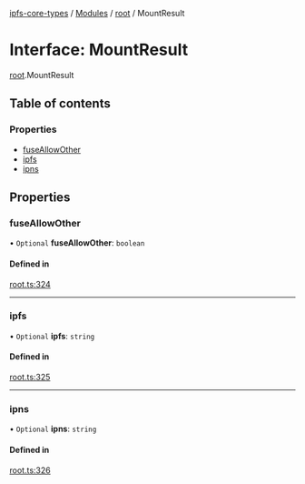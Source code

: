 [ipfs-core-types](../README.md) / [Modules](../modules.md) / [root](../modules/root.md) / MountResult

# Interface: MountResult

[root](../modules/root.md).MountResult

## Table of contents

### Properties

- [fuseAllowOther](root.MountResult.md#fuseallowother)
- [ipfs](root.MountResult.md#ipfs)
- [ipns](root.MountResult.md#ipns)

## Properties

### fuseAllowOther

• `Optional` **fuseAllowOther**: `boolean`

#### Defined in

[root.ts:324](https://github.com/ipfs/js-ipfs/blob/1655368d/packages/ipfs-core-types/src/root.ts#L324)

___

### ipfs

• `Optional` **ipfs**: `string`

#### Defined in

[root.ts:325](https://github.com/ipfs/js-ipfs/blob/1655368d/packages/ipfs-core-types/src/root.ts#L325)

___

### ipns

• `Optional` **ipns**: `string`

#### Defined in

[root.ts:326](https://github.com/ipfs/js-ipfs/blob/1655368d/packages/ipfs-core-types/src/root.ts#L326)
